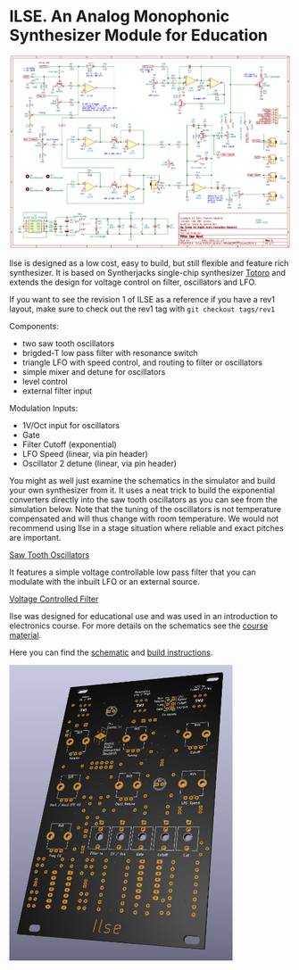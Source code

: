 # ILSE. An Analog Monophonic Synthesizer Module for Education

<img src="ilse.png">



Ilse is designed as a low cost, easy to build, but still flexible and feature rich synthesizer. 
It is based on Syntherjacks single-chip synthesizer [Totoro](https://syntherjack.net/totoro-1-ic-simple-synth/) and extends the design for voltage control on filter, oscillators and LFO.

If you want to see the revision 1 of ILSE as a reference if you have a rev1 layout, make sure to check out the rev1 tag with `git checkout tags/rev1`


Components: 

- two saw tooth oscillators
- brigded-T low pass filter with resonance switch 
- triangle LFO with speed control, and routing to filter or oscillators
- simple mixer and detune for oscillators
- level control
- external filter input

Modulation Inputs: 

- 1V/Oct input for oscillators
- Gate
- Filter Cutoff (exponential)
- LFO Speed (linear, via pin header)
- Oscillator 2 detune (linear, via pin header)

You might as well just examine the schematics in the simulator and  build your own synthesizer from it. It uses a neat trick to build the  exponential converters directly into the saw tooth oscillators as you  can see from the simulation below. Note that the tuning of the  oscillators is not temperature compensated and will thus change with  room temperature. We would not recommend using Ilse in a stage situation where reliable and exact pitches are important.

[Saw Tooth Oscillators](http://www.falstad.com/circuit/circuitjs.html?ctz=CQAgjCAMB0l3AmAHAZgCxoGwHYwMmEmGpJuGLEjggrggKwCcRCZWI9IaKHApgLRgwAKAAeIfkkgSEKJBzQyUnRYRABlAIYB3ADoBnAOK8AdrwBOmgC4B7c8M0ySUCXnnT5YToM5h48F34EaCQaTHp6BDRQxjcUbHB-SGEAc3AyFAR0kExFaWT8BLdssGwyMDYQGwBXKwAHWuEAY2z+XPBkCXbpMAF5QWhMJGwmOXpIcZQ8ejIYOBFzJ2lopY73RP9hRaDnFcFOlelaTe1VitWVhGFT-fXbrncHEvLO889vLw3-CTn4CuH6GVGNg0NgUODsKEXH4Tq12ud8tc1l1VK9ZkjiudMZ1kqdsf0oj0calVoIyEEkP0EVAxDIIJIEowJEhFIp5FZzABLTQmFIAG14tLJEgwrhFEDZIH0Oi2IqpnTJ0nuPTgwgQQmRxUJyOkKjQMPAQrKMnwIEYWSCpS4HRA2mgBl4ojqNjMJis3L5BgAZuZeABHaqmJoATwMTQAbsIrHLXArDoEIMRoNFQmBGPqvChgZSftB6HhIGgmJhMl4EIwsxsQAATXhezTVPlWJH8TLQ2Y0m7dWPrZKOILYC3FRU9kDvVy+JL5WD+fPqyBRZSyEuDhIq2EDofmmSD1yi5JpTeuPA7i1SFzJba0LcWpeubfr+DCABKEjvgm3-H15LTWXyXCVCB-xgehhFKRR+DnY8LSwCDSnKDgAhgEgIAAMV9P0QAAeS9L19F4ZtX0gk8diVKCj3-ZxPmAvNZS-OA9wg69GJcfAn22CpAM-TjRx6cZknA097yHY0giicBEOnQFt3UJpND5TleRbGgmPEkcxLyFseI01xMC4v8tL04TXFE39O10wCFW0xh0W2cihAtcj4341UiKc-ooOAgCJwvKBaLskjtWIkSOxhVVxC-cE6R4VsqDpZZwFUAA1AB6LCmmbG4SEA0Uv3aQR9yFUEmUET56JihzrWIEB0P9AwcLwgjhBsEAeGpfMUBVPygJALIeBQYQ5F6tc31akAkpsJtNBSQUgA)

It features a simple voltage controllable low pass filter that you can modulate with the inbuilt LFO or an external source.

[Voltage Controlled Filter](http://www.falstad.com/circuit/circuitjs.html?ctz=CQAgjCAMB0l5YCsA2ATIkrkGZbIBzJgCckqxxY2yI2kIGALNgwKYC0YYAUAB4jt8hAYlEDsAdnrtRqEI1pyAagHsANgBcAhgHNWAHQDOAYRUA7DQCd1a1gBMjAIUsBLO3oeGAKkYBiLzVZLblQucUQ5TkYFdlQhATBoqFoQfHhwPhEUcJE4cTkFVAV-QOCAJQFiJNjGaSqY1Eh8ZPpaypaoaERuMAkY+vFqAXxiGljsiDB4PJgJZAk6aaWEEGMAVw0VADMt7kth5Bjo5vYJCIFj5Kn4bgB3ETiLvJlH9kYwGkg7kTBI2ulEL9xPgFF97i8Tv8fn8Zt8ZNUoRCnvQwSJqtgQWijrDwYh0UN4TFsOdUUj2NgCXiiUNSYDIhSxnTwnJaa8GdDBp89hzyZiZEDySTwEtuBUyezxZBQck2uxiB0YN0NCI5uICFi1c1Jp1EAsqoh9ZBiKhGmJFQsRmdsMQ6FRdfLriA7Kwtlo1po4Zc3h8LowTqgJCzuABjB6Qn1vP0XH30VDQRrLROoDgnYjQIQGkhESBoRJm2AIEMCZBNaOM17vT6YeOJpMp1LQCgURgB7CMCIjeIwOA8cEl-2B4ul71c8FegN-KOxIpQOH9gQTof+mdffanKUJEtLzco4XTbg6becV7zuVVr6NCS+gcw6SLhQqDYABw23C0R8SRynn9SIHlcr3aYBG7aYM1GNIPneVA6EeehrhuPthxNGJTw+FFPSnZDrwSJIvjFAZyQJAiMWlVp6HlXdFW5SMTh-QVIh-OD9zXYkGPRc52EOK4bkPejiyJDio3Q8FCAEyJRIXLs4Qk2J4kEUZJOaPCBCkGI0JU9VOC3VpUjghUumo09FxohdByY-d8Irb84EhITwHsq9KIM-hOC4CBIwYnNIWteRMAUAAZXwAHlqJk1iVI48LzLgOEzknE44s1WdwUS8lNN1MZqCU2LIo41KstnUM5Ssk4ZMuFEC3gJtqpq6qQGQaBGDOaJAwxIR5mwFkCx4IqjJnflIiwuCOH-GAwIkEFEE6vFoLIToe2oplpy-ZdpSmTJXKQUz-2IfAWFiVVCmKAINCCIx1k2HYNuNdzEn-fAtqiGgjpAILDGDAI1C0TZghUTBnplKYaAwGAIFjf7aG4IA)

Ilse was designed for educational use and was used in an introduction to electronics course. For more details on the schematics see the [course material](https://www.uni-weimar.de/kunst-und-gestaltung/wiki/IFD:Analog_Circuits_and_Interfaces_WS20_21/introduction_to_electronics).

Here you can find the [schematic](ilse.pdf) and [build instructions](https://discourse.chair.audio/t/ilse-build-instructions).  



<img src="3d_viewer.jpg" width="400" >


